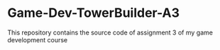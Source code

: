 # Game-Dev-TowerBuilder-A3
This repository contains the source code of assignment 3 of my game development course
